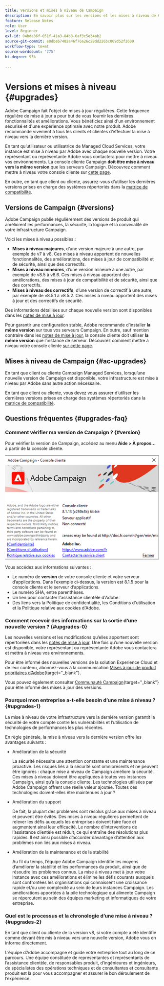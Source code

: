 ```yaml
---
title: Versions et mises à niveau de Campaign
description: En savoir plus sur les versions et les mises à niveau de Campaign
feature: Release Notes
role: User
level: Beginner
exl-id: 04bda36f-051f-41a3-84b3-6af3c5e34ab2
source-git-commit: e0dbeb7402a46f76a26c28dd226bc069d52f2609
workflow-type: tm+mt
source-wordcount: '775'
ht-degree: 95%

---
```


# Versions et mises à niveau {#upgrades}

Adobe Campaign fait l&#39;objet de mises à jour régulières. Cette fréquence régulière de mise à jour a pour but de vous fournir les dernières fonctionnalités et améliorations. Vous bénéficiez ainsi d&#39;un environnement sécurisé et d&#39;une expérience optimale avec notre produit. Adobe recommande vivement à tous les clients et clientes d’effectuer la mise à niveau vers la dernière version.

En tant qu’utilisateur ou utilisatrice de Managed Cloud Services, votre instance est mise à niveau par Adobe avec chaque nouvelle version. Votre représentant ou représentante Adobe vous contactera pour mettre à niveau vos environnements. La console cliente Campaign **doit être mise à niveau vers la même version** que les serveurs Campaign. Découvrez comment mettre à niveau votre console cliente sur [cette page](../start/connect.md#upgrade-ac-console).

En outre, en tant que client ou cliente, assurez-vous d’utiliser les dernières versions prises en charge des systèmes répertoriés dans la [matrice de compatibilité](compatibility-matrix.md).

## Versions de Campaign {#versions}

Adobe Campaign publie régulièrement des versions de produit qui améliorent les performances, la sécurité, la logique et la convivialité de votre infrastructure Campaign.

Voici les mises à niveau possibles :

* **Mises à niveau majeures**, d’une version majeure à une autre, par exemple de v7 à v8. Ces mises à niveau apportent de nouvelles fonctionnalités, des améliorations, des mises à jour de compatibilité et de sécurité, ainsi que des correctifs.
* **Mises à niveau mineures**, d’une version mineure à une autre, par exemple de v8.5 à v8.6. Ces mises à niveau apportent des améliorations, des mises à jour de compatibilité et de sécurité, ainsi que des correctifs.
* **Mises à niveau des correctifs**, d’une version de correctif à une autre, par exemple de v8.5.1 à v8.5.2. Ces mises à niveau apportent des mises à jour et des correctifs de sécurité.

Des informations détaillées sur chaque nouvelle version sont disponibles dans les [notes de mise à jour](release-notes.md).

Pour garantir une configuration stable, Adobe recommande d’installer **la même version** sur tous vos serveurs Campaign. En outre, sauf mention contraire dans les [notes de mise à jour](release-notes.md), la console cliente doit utiliser **la même version** que l’instance de serveur. Découvrez comment mettre à niveau votre console cliente [sur cette page](../start/connect.md#upgrade-ac-console).


## Mises à niveau de Campaign {#ac-upgrades}

En tant que client ou cliente Campaign Managed Services, lorsqu’une nouvelle version de Campaign est disponible, votre infrastructure est mise à niveau par Adobe sans autre action nécessaire.

En tant que client ou cliente, vous devez vous assurer d’utiliser les dernières versions prises en charge des systèmes répertoriés dans la [matrice de compatibilité](compatibility-matrix.md).

## Questions fréquentes {#upgrades-faq}

### Comment vérifier ma version de Campaign ? {#version}

Pour vérifier la version de Campaign, accédez au menu **Aide > À propos…** à partir de la console cliente.

![](assets/ac-version.png)

Vous accédez aux informations suivantes :

* Le numéro de **version** de votre console cliente et votre serveur d’applications. Dans l’exemple ci-dessus, la version est 8.1.5 pour la console cliente et le serveur d’applications.
* Le numéro SHA, entre parenthèses.
* Un lien pour contacter l&#39;assistance clientèle d&#39;Adobe.
* Des liens vers la Politique de confidentialité, les Conditions d&#39;utilisation et la Politique relative aux cookies d&#39;Adobe.

### Comment recevoir des informations sur la sortie d’une nouvelle version ? {#upgrades-0}

Les nouvelles versions et les modifications qu’elles apportent sont répertoriées dans les [notes de mise à jour](release-notes.md). Une fois qu’une nouvelle version est disponible, votre représentant ou représentante Adobe vous contactera et mettra à niveau vos environnements.

Pour être informé des nouvelles versions de la solution Experience Cloud et de leur contenu, abonnez-vous à la communication [Mises à jour de produit prioritaires d’Adobe](https://www.adobe.com/fr/subscription/priority-product-update.html){target="_blank"}.

Vous pouvez également consulter [Communauté Campaign](https://experienceleaguecommunities.adobe.com/t5/custom/page/page-id/Community-TopicsPage?profile.language=fr&style=all&sort=date&order=desc&filters=adobe-campaign-classic-community&topic=Campaign+v8){target="_blank"} pour être informé des mises à jour des versions.


### Pourquoi mon entreprise a-t-elle besoin d’une mise à niveau ? {#upgrades-1}

La mise à niveau de votre infrastructure vers la dernière version garantit la sécurité de votre compte contre les vulnérabilités et l’utilisation de technologies de performances les plus récentes.

En règle générale, la mise à niveau vers la dernière version offre les avantages suivants :

* Amélioration de la sécurité

  La sécurité nécessite une attention constante et une maintenance proactive. Les risques liés à la sécurité sont omniprésents et ne peuvent être ignorés : chaque mise à niveau de Campaign améliore la sécurité. Ces mises à niveau doivent être appliquées à toutes vos instances Campaign, ainsi qu’à la console cliente. Les technologies utilisées par Adobe Campaign offrent une réelle valeur ajoutée. Toutes ces technologies doivent-elles être maintenues à jour ?

* Amélioration du support

  De fait, la plupart des problèmes sont résolus grâce aux mises à niveau et peuvent être évités. Des mises à niveau régulières permettent de relever les défis auxquels les entreprises doivent faire face et augmentent ainsi leur efficacité. Le nombre d’interventions de l’assistance clientèle est réduit, ce qui entraîne des résolutions plus rapides. Il est ainsi possible d’accorder davantage d’attention aux problèmes non liés aux mises à niveau.


* Amélioration de la maintenance et de la stabilité

  Au fil du temps, l’équipe Adobe Campaign identifie les moyens d’améliorer la stabilité et les performances du produit, ainsi que de résoudre les problèmes connus. La mise à niveau met à jour votre instance avec ces améliorations et élimine les défis courants auxquels sont confrontées les organisations qui connaissent une croissance rapide et/ou une complexité au sein de leurs instances Campaign. Les améliorations apportées à la pile technologique qui alimente Campaign se répercutent au sein des équipes marketing et informatiques de votre entreprise.


### Quel est le processus et la chronologie d’une mise à niveau ? {#upgrades-2}

En tant que client ou cliente de la version v8, si votre compte a été identifié comme devant être mis à niveau vers une nouvelle version, Adobe vous en informe directement.

L’équipe d’Adobe accompagne et guide votre entreprise tout au long de ce parcours. Une équipe constituée de représentantes et représentants de l’assistance clientèle, de responsables produit, d’ingénieures et ingénieurs, de spécialistes des opérations techniques et de consultantes et consultants produit est là pour vous accompagner et assurer le bon déroulement de l’expérience.
